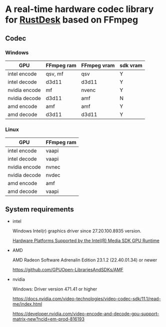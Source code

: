 # A real-time hardware codec library for [RustDesk](https://github.com/rustdesk/rustdesk) based on FFmpeg


## Codec

### Windows

| GPU           | FFmpeg ram | FFmpeg vram | sdk vram |
| ------------- | ---------- | ----------- | -------- |
| intel encode  | qsv, mf    | qsv         | Y        |
| intel decode  | d3d11      | d3d11       | Y        |
| nvidia encode | mf         | nvenc       | Y        |
| nvidia decode | d3d11      | amf         | N        |
| amd encode    | amf        | amf         | Y        |
| amd decode    | d3d11      | d3d11       | Y        |


### Linux

| GPU           | FFmpeg ram |
| ------------- | ---------- |
| intel encode  | vaapi      |
| intel decode  | vaapi      |
| nvidia encode | nvnec      |
| nvidia decode | nvdec      |
| amd encode    | amf        |
| amd decode    | vaapi      |

## System requirements

* intel

  Windows Intel(r) graphics driver since 27.20.100.8935 version. 

  [Hardware Platforms Supported by the Intel(R) Media SDK GPU Runtime](https://www.intel.com/content/www/us/en/docs/onevpl/upgrade-from-msdk/2023-1/onevpl-hardware-support-details.html#HARDWARE-PLATFORMS-SUPPORTED-BY-THE-INTEL-R-MEDIA-SDK-GPU-RUNTIME)

* AMD

  AMD Radeon Software Adrenalin Edition 23.1.2 (22.40.01.34) or newer

  https://github.com/GPUOpen-LibrariesAndSDKs/AMF

* nvidia

  Windows: Driver version 471.41 or higher

  https://docs.nvidia.com/video-technologies/video-codec-sdk/11.1/read-me/index.html

  https://developer.nvidia.com/video-encode-and-decode-gpu-support-matrix-new?ncid=em-prod-816193

